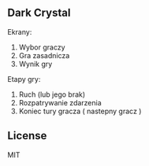 ## Dark Crystal

Ekrany:
1. Wybor graczy
2. Gra zasadnicza
3. Wynik gry


Etapy gry:
1. Ruch (lub jego brak)
2. Rozpatrywanie zdarzenia
3. Koniec tury gracza ( nastepny gracz )


## License

MIT
